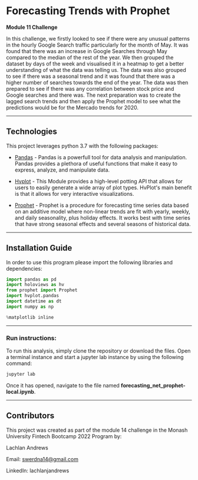# Forecasting Trends with Prophet
**Module 11 Challenge**

In this challenge, we firstly looked to see if there were any unusual patterns in the hourly Google Search traffic particularly for the month of May. It was found that there was an increase in Google Searches through May compared to the median of the rest of the year.
We then grouped the dataset by days of the week and visualised it in a heatmap to get a better understanding of what the data was telling us.
The data was also grouped to see if there was a seasonal trend and it was found that there was a higher number of searches towards the end of the year.
The data was then prepared to see if there was any correlation between stock price and Google searches and there was.
The next preparation was to create the lagged search trends and then apply the Prophet model to see what the predictions would be for the Mercado trends for 2020.

---

## Technologies

This project leverages python 3.7 with the following packages:

* [Pandas](https://github.com/google/pandas) - Pandas is a powerfull tool for data analysis and manipulation. Pandas provides a plethora of useful functions that make it easy to express, analyze, and manipulate data.

* [Hvplot](https://github.com/google/hvplot) - This Module provides a high-level potting API that allows for users to easily generate a wide array of plot types. HvPlot's main benefit is that it allows for very interactive visualizations.

* [Prophet](https://facebook.github.io/prophet/) - Prophet is a procedure for forecasting time series data based on an additive model where non-linear trends are fit with yearly, weekly, and daily seasonality, plus holiday effects. It works best with time series that have strong seasonal effects and several seasons of historical data.

---

## Installation Guide

In order to use this program please import the following libraries and dependencies: 

```python
import pandas as pd
import holoviews as hv
from prophet import Prophet
import hvplot.pandas
import datetime as dt
import numpy as np

%matplotlib inline
```

---  

### **Run instructions:**
To run this analysis, simply clone the repository or download the files. Open a terminal instance and start a jupyter lab instance by using the following command:
```python
jupyter lab
```
Once it has opened, navigate to the file named **forecasting_net_prophet-local.ipynb**.

---

## Contributors

This project was created as part of the module 14 challenge in the Monash University Fintech Bootcamp 2022 Program by:

Lachlan Andrews

Email: swerdna14@gmail.com

LinkedIn: lachlanjandrews
